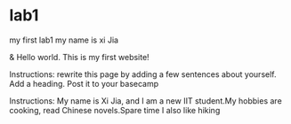 # lab1
my first lab1
my name is xi Jia
</head>
<body>
  <p>&amp; Hello world. This is my first website!</p>
  <p>Instructions: rewrite this page by adding a few sentences about yourself. Add a heading. Post it to your basecamp</p>
  <p>Instructions: My name is Xi Jia, and I am a new IIT student.My hobbies are cooking, read Chinese novels.Spare time I also like hiking </p>
</body>
</html>
